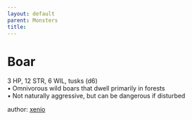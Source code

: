 ```yaml
---
layout: default
parent: Monsters
title:
---
```

# Boar
3 HP, 12 STR, 6 WIL, tusks (d6)  
• Omnivorous wild boars that dwell primarily in forests  
• Not naturally aggressive, but can be dangerous if disturbed  





author: [xenio](https://xenioinabottle.blogspot.com/2021/02/classic-monsters-for-cairnito-part-1.html)
